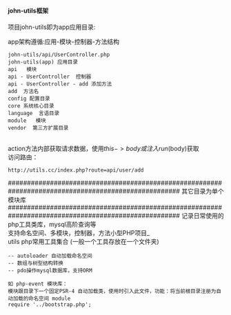 
#### john-utils框架 

项目john-utils即为app应用目录:  

app架构遵循:应用-模块-控制器-方法结构
```
john-utils/api/UserController.php  
john-utils(app) 应用目录  
api   模块      
api - UserController  控制器    
api - UserController - add 添加方法
add  方法名
config 配置目录
core 系统核心目录
language  言语目录
module   模块
vendor  第三方扩展目录
```
  
## 
action方法内部获取请求数据，使用$this->body或注入run($body)获取  
访问路由：  
```
http://utils.cc/index.php?route=api/user/add  
```

#####################################################################################################
                             其它目录为单个模块库            
#####################################################################################################
记录日常使用的php工具类库，mysql高阶查询等  
支持命名空间、多模块，控制器，方法小型PHP项目_  
utils php常用工具集合 (一般一个工具存放在一个文件夹)

```
-- autoloader 自动加载命名空间  
-- 数组与树型结构转换  
-- pdo操作mysql数据库，支持ORM  
```  

```$xslt
如 php-event 模块库：
模块跟目录下一个固定PSR-4 自动加载类，使用时引入此文件，功能：将当前根目录注册为自动加载的命名空间 module
require '../bootstrap.php';
```


